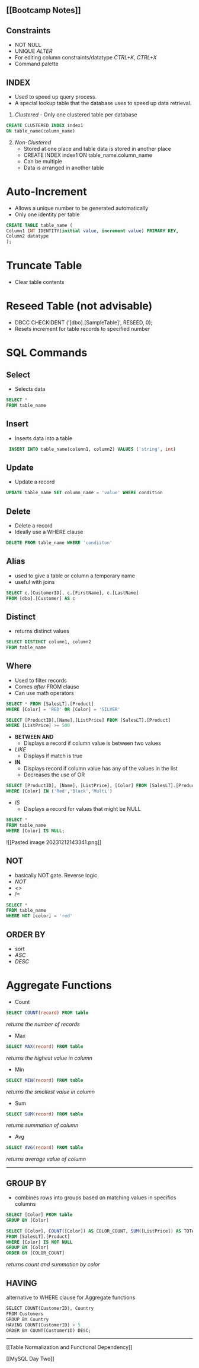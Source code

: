 [[Bootcamp Notes]]
---
## Constraints
- NOT NULL
- UNIQUE
*ALTER*
- For editing column constraints/datatype
*CTRL+K, CTRL+X*
- Command palette
## INDEX
- Used to speed up query process.
- A special lookup table that the database uses to speed up data retrieval.

1. *Clustered* - Only one clustered table per database

```sql
CREATE CLUSTERED INDEX index1
ON table_name(column_name)
```

2. *Non-Clustered*
	- Stored at one place and table data is stored in another place
	- CREATE INDEX index1 ON table_name.column_name
	- Can be multiple
	- Data is arranged in another table

# Auto-Increment
- Allows a unique number to be generated automatically
- Only one identity per table

```SQL
CREATE TABLE table_name (
Column1 INT IDENTITY(initial value, increment value) PRIMARY KEY,
Column2 datatype
);

```

# Truncate Table
- Clear table contents

# Reseed Table (not advisable)
- DBCC CHECKIDENT ('[dbo].[SampleTable]', RESEED, 0);
- Resets increment for table records to specified number

# SQL Commands
## Select
- Selects data

```SQL
SELECT *
FROM table_name
``` 

## Insert
- Inserts data into a table

```sql
 INSERT INTO table_name(column1, column2) VALUES ('string', int)
 ```

## Update
- Update a record

 ```sql
 UPDATE table_name SET column_name = 'value' WHERE condition
```

## Delete
- Delete a record
- Ideally use a WHERE clause

```SQL
DELETE FROM table_name WHERE 'condiiton'
```

## Alias
- used to give a table or column a temporary name
- useful with joins

```SQL
SELECT c.[CustomerID], c.[FirstName], c.[LastName]
FROM [dbo].[Customer] AS c
```

## Distinct
- returns distinct values

```sql
SELECT DISTINCT column1, column2
FROM table_name
```

## Where
- Used to filter records
- Comes *after* FROM clause
- Can use math operators

```SQL
SELECT * FROM [SalesLT].[Product]
WHERE [Color] = 'RED' OR [Color] = 'SILVER'
```

```sql
SELECT [ProductID],[Name],[ListPrice] FROM [SalesLT].[Product]
WHERE [ListPrice] >= 500
```

- **BETWEEN AND**
	- Displays a record if column value is between two values
- *LIKE*
	- Displays if match is true
- **IN**
	- Displays record if column value has any of the values in the list
	- Decreases the use of OR

```sql
SELECT [ProductID], [Name], [ListPrice], [Color] FROM [SalesLT].[Product]
WHERE [Color] IN ('Red','Black','Multi')
```

- *IS*
	- Displays a record for values that might be NULL

 ```sql
 SELECT *
 FROM table_name
 WHERE [Color] IS NULL;
```

![[Pasted image 20231212143341.png]] 

## NOT
- basically NOT gate. Reverse logic
- *NOT*
- *<>*
- *!=*

```sql
SELECT *
FROM table_name
WHERE NOT [color] = 'red'
```

## ORDER BY
- sort
- *ASC*
 - *DESC*

# Aggregate Functions

- Count

```sql
SELECT COUNT(record) FROM table
```

*returns the number of records*

- Max

```sql
SELECT MAX(record) FROM table
```

*returns the highest value in column*

- Min

```sql
SELECT MIN(record) FROM table
```

*returns the smallest value in column*

- Sum

```sql
SELECT SUM(record) FROM table
```

*returns summation of column*

- Avg

```SQL
SELECT AVG(record) FROM table
```

*returns average value of column*

---
## GROUP BY
- combines rows into groups based on matching values in specifics columns

```sql
SELECT [Color] FROM table
GROUP BY [Color]
```

```sql
SELECT [Color], COUNT([Color]) AS COLOR_COUNT, SUM([ListPrice]) AS TOTAL_PRICE
FROM [SalesLT].[Product]
WHERE [Color] IS NOT NULL
GROUP BY [Color]
ORDER BY [COLOR_COUNT]
```

*returns count and summation by color*

## HAVING

alternative to WHERE clause for Aggregate functions

``` sql
SELECT COUNT(CustomerID), Country  
FROM Customers  
GROUP BY Country  
HAVING COUNT(CustomerID) > 5  
ORDER BY COUNT(CustomerID) DESC;
```

---

[[Table Normalization and Functional Dependency]]

[[MySQL Day Two]]

